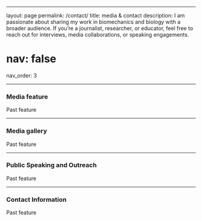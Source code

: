 ---
layout: page
permalink: /contact/
title: media & contact
description: I am passionate about sharing my work in biomechanics and biology with a broader audience. If you’re a journalist, researcher, or educator, feel free to reach out for interviews, media collaborations, or speaking engagements.
# nav: false
 nav_order: 3

----
### Media feature 
Past feature

----
### Media gallery
Past feature

----
### Public Speaking and Outreach
Past feature

----
### Contact Information
Past feature

